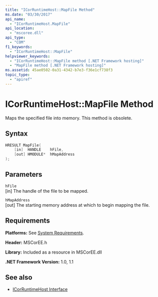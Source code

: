 ```yaml
---
title: "ICorRuntimeHost::MapFile Method"
ms.date: "03/30/2017"
api_name: 
  - "ICorRuntimeHost.MapFile"
api_location: 
  - "mscoree.dll"
api_type: 
  - "COM"
f1_keywords: 
  - "ICorRuntimeHost::MapFile"
helpviewer_keywords: 
  - "ICorRuntimeHost::MapFile method [.NET Framework hosting]"
  - "MapFile method [.NET Framework hosting]"
ms.assetid: 45ae0502-0a31-4342-b7e3-f36e1cf738f3
topic_type: 
  - "apiref"
---
```

# ICorRuntimeHost::MapFile Method
Maps the specified file into memory. This method is obsolete.  
  
## Syntax  
  
```cpp  
HRESULT MapFile(  
    [in]  HANDLE    hFile,  
    [out] HMODULE*  hMapAddress  
);  
```  
  
## Parameters  
 `hFile`  
 [in] The handle of the file to be mapped.  
  
 `hMapAddress`  
 [out] The starting memory address at which to begin mapping the file.  
  
## Requirements  
 **Platforms:** See [System Requirements](../../../../docs/framework/get-started/system-requirements.md).  
  
 **Header:** MSCorEE.h  
  
 **Library:** Included as a resource in MSCorEE.dll  
  
 **.NET Framework Version:** 1.0, 1.1  
  
## See also

- [ICorRuntimeHost Interface](../../../../docs/framework/unmanaged-api/hosting/icorruntimehost-interface.md)
